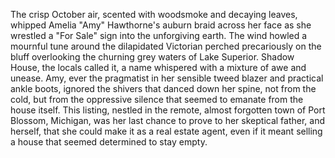 The crisp October air, scented with woodsmoke and decaying leaves, whipped Amelia "Amy" Hawthorne's auburn braid across her face as she wrestled a "For Sale" sign into the unforgiving earth.  The wind howled a mournful tune around the dilapidated Victorian perched precariously on the bluff overlooking the churning grey waters of Lake Superior.  Shadow House, the locals called it, a name whispered with a mixture of awe and unease.  Amy, ever the pragmatist in her sensible tweed blazer and practical ankle boots, ignored the shivers that danced down her spine, not from the cold, but from the oppressive silence that seemed to emanate from the house itself. This listing, nestled in the remote, almost forgotten town of Port Blossom, Michigan, was her last chance to prove to her skeptical father, and herself, that she could make it as a real estate agent, even if it meant selling a house that seemed determined to stay empty.
